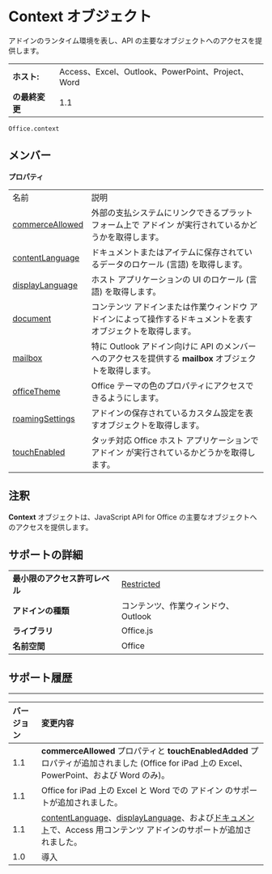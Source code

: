 
# Context オブジェクト
アドインのランタイム環境を表し、API の主要なオブジェクトへのアクセスを提供します。

|||
|:-----|:-----|
|**ホスト:**|Access、Excel、Outlook、PowerPoint、Project、Word|
|**の最終変更**|1.1|

```
Office.context
```


## メンバー


**プロパティ**

|||
|:-----|:-----|
|名前|説明|
|[commerceAllowed](../../reference/shared/office.context.commerceallowed.md)|外部の支払システムにリンクできるプラットフォーム上で アドイン が実行されているかどうかを取得します。|
|[contentLanguage](../../reference/shared/office.context.contentlanguage.md)|ドキュメントまたはアイテムに保存されているデータのロケール (言語) を取得します。|
|[displayLanguage](../../reference/shared/office.context.displaylanguage.md)|ホスト アプリケーションの UI のロケール (言語) を取得します。|
|[document](../../reference/shared/office.context.document.md)|コンテンツ アドインまたは作業ウィンドウ アドインによって操作するドキュメントを表すオブジェクトを取得します。|
|[mailbox](../../reference/shared/office.context.mailbox.md)|特に Outlook アドイン向けに API のメンバーへのアクセスを提供する  **mailbox** オブジェクトを取得します。|
|[officeTheme](../../reference/shared/office.context.officetheme.md)|Office テーマの色のプロパティにアクセスできるようにします。|
|[roamingSettings](../../reference/shared/office.context.roamingsettings.md)|アドインの保存されているカスタム設定を表すオブジェクトを取得します。|
|[touchEnabled](../../reference/shared/office.context.touchenabled.md)|タッチ対応 Office ホスト アプリケーションで アドイン が実行されているかどうかを取得します。|

## 注釈

**Context** オブジェクトは、JavaScript API for Office の主要なオブジェクトへのアクセスを提供します。


## サポートの詳細



|||
|:-----|:-----|
|**最小限のアクセス許可レベル**|[Restricted](../../docs/develop/requesting-permissions-for-api-use-in-content-and-task-pane-add-ins.md)|
|**アドインの種類**|コンテンツ、作業ウィンドウ、Outlook|
|**ライブラリ**|Office.js|
|**名前空間**|Office|

## サポート履歴



****


|**バージョン**|**変更内容**|
|:-----|:-----|
|1.1|**commerceAllowed** プロパティと **touchEnabledAdded** プロパティが追加されました (Office for iPad 上の Excel、PowerPoint、および Word のみ)。|
|1.1|Office for iPad 上の Excel と Word での アドイン のサポートが追加されました。|
|1.1|[contentLanguage](../../reference/shared/office.context.contentlanguage.md)、[displayLanguage](../../reference/shared/office.context.displaylanguage.md)、および[ドキュメント](../../reference/shared/office.context.document.md)で、Access 用コンテンツ アドインのサポートが追加されました。|
|1.0|導入|

